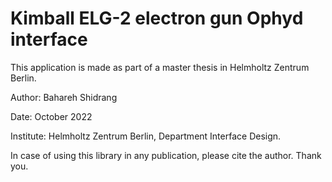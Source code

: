 # Kimball ELG-2 electron gun Ophyd interface

This application is made as part of a master thesis in Helmholtz Zentrum Berlin.

Author: Bahareh Shidrang

Date: October 2022

Institute: Helmholtz Zentrum Berlin, Department Interface Design.

In case of using this library in any publication, please cite the author. Thank you.
